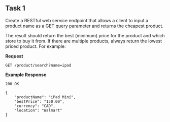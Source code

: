 ## Task 1

Create a RESTful web service endpoint that allows a client to input a product name as a GET query parameter and returns the cheapest product.

The result should return the best (minimum) price for the product and which store to buy it from. If there are multiple products, always return the lowest priced product. For example:

**Request**
```
GET /product/search?name=ipad
```

**Example Response**
```
200 OK

{
    "productName": "iPad Mini",
    "bestPrice": "150.00",
    "currency": "CAD",
    "location": "Walmart"
}
```
